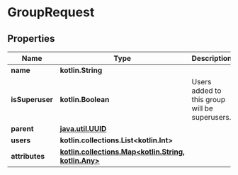 
# GroupRequest

## Properties
Name | Type | Description | Notes
------------ | ------------- | ------------- | -------------
**name** | **kotlin.String** |  | 
**isSuperuser** | **kotlin.Boolean** | Users added to this group will be superusers. |  [optional]
**parent** | [**java.util.UUID**](java.util.UUID.md) |  |  [optional]
**users** | **kotlin.collections.List&lt;kotlin.Int&gt;** |  |  [optional]
**attributes** | [**kotlin.collections.Map&lt;kotlin.String, kotlin.Any&gt;**](kotlin.Any.md) |  |  [optional]



